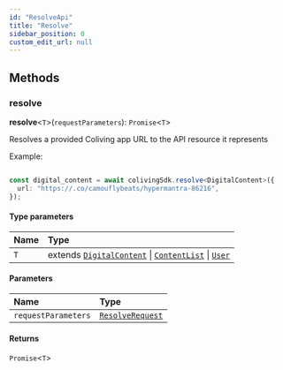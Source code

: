 ```yaml
---
id: "ResolveApi"
title: "Resolve"
sidebar_position: 0
custom_edit_url: null
---
```


## Methods

### resolve

**resolve**<`T`\>(`requestParameters`): `Promise`<`T`\>

Resolves a provided Coliving app URL to the API resource it represents

Example:

```typescript

const digital_content = await colivingSdk.resolve<DigitalContent>({
  url: "https://.co/camouflybeats/hypermantra-86216",
});

```

#### Type parameters

| Name | Type |
| :------ | :------ |
| `T` | extends [`DigitalContent`](../interfaces/DigitalContent.md) \| [`ContentList`](../interfaces/ContentList.md) \| [`User`](../interfaces/User.md) |

#### Parameters

| Name | Type |
| :------ | :------ |
| `requestParameters` | [`ResolveRequest`](../interfaces/ResolveRequest.md) |

#### Returns

`Promise`<`T`\>
